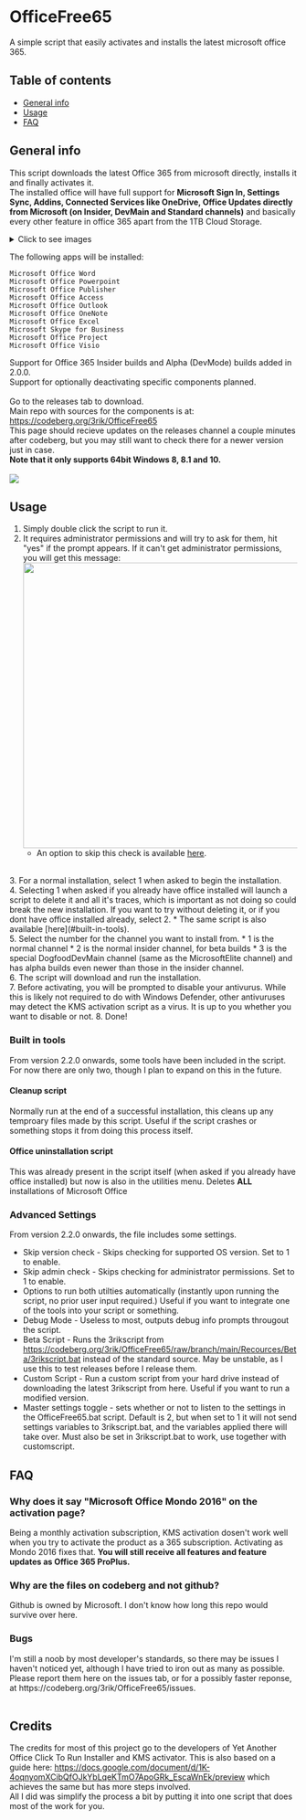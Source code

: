 # OfficeFree65
A simple script that easily activates and installs the latest microsoft office 365. <br>
## Table of contents
* [General info](#general-info)
* [Usage](#usage)
* [FAQ](#faq)
## General info
This script downloads the latest Office 365 from microsoft directly, installs it and finally activates it. <br>
The installed office will have full support for <b>Microsoft Sign In, Settings Sync, Addins, Connected Services like OneDrive, Office Updates directly from Microsoft (on Insider, DevMain and Standard channels)</b> and basically every other feature in office 365 apart from the 1TB Cloud Storage. <br>
<details>
  <summary>Click to see images</summary>
<img src="https://i.imgur.com/CnV1oFc.png" width="300"> <img src="https://i.imgur.com/M1JCrLw.png" width="300"> <img src="https://i.imgur.com/i0WnCoD.png" width="300"> <img src="https://i.imgur.com/DCP0bkK.png" width="300"> <img src="https://i.imgur.com/Gk95JEO.png" width="300"> <img src="https://i.imgur.com/Y78zc9q.png" width="300"> <img src="https://i.imgur.com/4xd2rOh.png" width="300"> <img src="https://i.imgur.com/kxgxjtX.png" width="300"><br>
<h3>Being 365 apps, the installed apps also have the new UI</h3>
<img src="https://i.imgur.com/S1RTKbt.png" width="900">
<br><img src="https://i.imgur.com/0fUxuIW.png" width="900">
</details>

The following apps will be installed: <br>

    Microsoft Office Word
    Microsoft Office Powerpoint
    Microsoft Office Publisher
    Microsoft Office Access
    Microsoft Office Outlook
    Microsoft Office OneNote
    Microsoft Office Excel
    Microsoft Skype for Business
    Microsoft Office Project
    Microsoft Office Visio

Support for Office 365 Insider builds and Alpha (DevMode) builds added in 2.0.0. <br>
Support for optionally deactivating specific components planned. <br>
<br>
Go to the releases tab to download.
<br>
Main repo with sources for the components is at: https://codeberg.org/3rik/OfficeFree65
<br>
This page should recieve updates on the releases channel a couple minutes after codeberg, but you may still want to check there for a newer version just in case.
<br>
<b> Note that it only supports 64bit Windows 8, 8.1 and 10. </b> <br><br>
<img src="https://i.imgur.com/8tWyKAo.png">

## Usage
1. Simply double click the script to run it.<br>
2. It requires administrator permissions and will try to ask for them, hit "yes" if the prompt appears. If it can't get administrator permissions, you will get this message:<br>
<img src="https://i.imgur.com/Ubt7QqB.png" width="500"><br>
    * An option to skip this check is available [here](#advanced-settings).
<br> 
3. For a normal installation, select 1 when asked to begin the installation.
<br> 
4. Selecting 1 when asked if you already have office installed will launch a script to delete it and all it's traces, which is important as not doing so could break the new installation. If you want to try without deleting it, or if you dont have office installed already, select 2.
    * The same script is also available [here](#built-in-tools). <br>
5. Select the number for the channel you want to install from.
    * 1 is the normal channel
    * 2 is the normal insider channel, for beta builds
    * 3 is the special DogfoodDevMain channel (same as the MicrosoftElite channel) and has alpha builds even newer than those in the insider channel. <br>
6. The script will download and run the installation. <br>
7. Before activating, you will be prompted to disable your antivurus. While this is likely not required to do with Windows Defender, other antivuruses may detect the KMS activation script as a virus. It is up to you whether you want to disable or not.
8. Done!

### Built in tools
From version 2.2.0 onwards, some tools have been included in the script. For now there are only two, though I plan to expand on this in the future.
#### Cleanup script
Normally run at the end of a successful installation, this cleans up any temproary files made by this script.
Useful if the script crashes or something stops it from doing this process itself.
#### Office uninstallation script
This was already present in the script itself (when asked if you already have office installed) but now is also in the utilities menu. Deletes <b>ALL</b> installations of Microsoft Office

### Advanced Settings
From version 2.2.0 onwards, the file includes some settings. <br>
* Skip version check - Skips checking for supported OS version. Set to 1 to enable.
* Skip admin check - Skips checking for administrator permissions. Set to 1 to enable.
* Options to run both utilties automatically (instantly upon running the script, no prior user input required.) Useful if you want to integrate one of the tools into your script or something.
* Debug Mode - Useless to most, outputs debug info prompts througout the script.
* Beta Script - Runs the 3rikscript from https://codeberg.org/3rik/OfficeFree65/raw/branch/main/Recources/Beta/3rikscript.bat instead of the standard source. May be unstable, as I use this to test releases before I release them.
* Custom Script - Run a custom script from your hard drive instead of downloading the latest 3rikscript from here. Useful if you want to run a modified version.
* Master settings toggle - sets whether or not to listen to the settings in the OfficeFree65.bat script. Default is 2, but when set to 1 it will not send settings variables to 3rikscript.bat, and the variables applied there will take over. Must also be set in 3rikscript.bat to work, use together with customscript.


## FAQ
<h3>Why does it say "Microsoft Office Mondo 2016" on the activation page?</h3>
Being a monthly activation subscription, KMS activation dosen't work well when you try to activate the product as a 365 subscription. Activating as Mondo 2016 fixes that. <b> You will still receive all features and feature updates as Office 365 ProPlus.</b>
<br>
<h3>Why are the files on codeberg and not github?</h3>
Github is owned by Microsoft. I don't know how long this repo would survive over here.
<br>
<h3>Bugs</h3>
I'm still a noob by most developer's standards, so there may be issues I haven't noticed yet, although I have tried to iron out as many as possible. Please report them here on the issues tab, or for a possibly faster reponse, at https://codeberg.org/3rik/OfficeFree65/issues.
<br><br>

## Credits
The credits for most of this project go to the developers of Yet Another Office Click To Run Installer and KMS activator. This is also based on a guide here: https://docs.google.com/document/d/1K-4oqnyomXCibQfOJkYbLqeKTmO7ApoGRk_EscaWnEk/preview which achieves the same but has more steps involved.
<br>
All I did was simplify the process a bit by putting it into one script that does most of the work for you.

